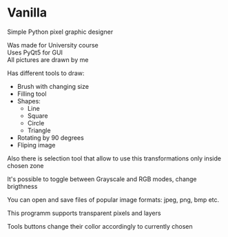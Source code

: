 # Vanilla
Simple Python pixel graphic designer

Was made for University course  
Uses PyQt5 for GUI  
All pictures are drawn by me

Has different tools to draw:
 - Brush with changing size
 - Filling tool
 - Shapes:
   - Line
   - Square
   - Circle
   - Triangle
 - Rotating by 90 degrees
 - Fliping image
 
Also there is selection tool that allow to use this transformations only inside chosen zone

It's possible to toggle between Grayscale and RGB modes, change brigthness

You can open and save files of popular image formats: jpeg, png, bmp etc.

This programm supports transparent pixels and layers

Tools buttons change their collor accordingly to currently chosen
